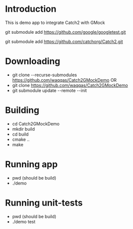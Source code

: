Introduction
===

This is demo app to integrate Catch2 with GMock

git submodule add https://github.com/google/googletest.git

git submodule add https://github.com/catchorg/Catch2.git

Downloading
===

- git clone --recurse-submodules https://github.com/waqqas/Catch2GMockDemo
OR
- git clone https://github.com/waqqas/Catch2GMockDemo
- git submodule update --remote --init

Building
===

- cd Catch2GMockDemo
- mkdir build
- cd build
- cmake ..
- make


Running app
===


- pwd (should be build)
- ./demo

Running unit-tests
===

- pwd (should be build)
- ./demo test


